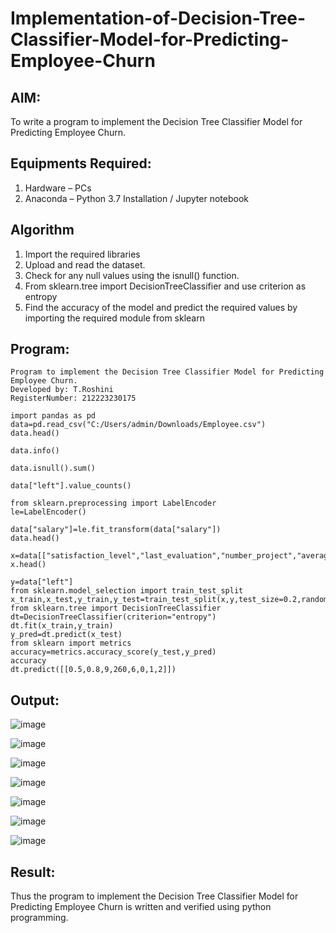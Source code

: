 # Implementation-of-Decision-Tree-Classifier-Model-for-Predicting-Employee-Churn

## AIM:
To write a program to implement the Decision Tree Classifier Model for Predicting Employee Churn.

## Equipments Required:
1. Hardware – PCs
2. Anaconda – Python 3.7 Installation / Jupyter notebook

## Algorithm
1. Import the required libraries
2. Upload and read the dataset.
3. Check for any null values using the isnull() function.
4. From sklearn.tree import DecisionTreeClassifier and use criterion as entropy
5. Find the accuracy of the model and predict the required values by importing the required module from sklearn

## Program:
```
Program to implement the Decision Tree Classifier Model for Predicting Employee Churn.
Developed by: T.Roshini
RegisterNumber: 212223230175
```
```
import pandas as pd
data=pd.read_csv("C:/Users/admin/Downloads/Employee.csv")
data.head()
```
```
data.info()
```
```
data.isnull().sum()
```
```
data["left"].value_counts()
```
```
from sklearn.preprocessing import LabelEncoder
le=LabelEncoder()
```
```
data["salary"]=le.fit_transform(data["salary"])
data.head()
```
```
x=data[["satisfaction_level","last_evaluation","number_project","average_montly_hours","time_spend_company","Work_accident","promotion_last_5years","salary"]]
x.head()
```
```
y=data["left"]
from sklearn.model_selection import train_test_split
x_train,x_test,y_train,y_test=train_test_split(x,y,test_size=0.2,random_state=100)
from sklearn.tree import DecisionTreeClassifier
dt=DecisionTreeClassifier(criterion="entropy")
dt.fit(x_train,y_train)
y_pred=dt.predict(x_test)
from sklearn import metrics
accuracy=metrics.accuracy_score(y_test,y_pred)
accuracy
dt.predict([[0.5,0.8,9,260,6,0,1,2]])
```
## Output:

![image](https://github.com/user-attachments/assets/9c995287-8006-48a9-886f-e93ec3367468)

![image](https://github.com/user-attachments/assets/edf8e6b2-b03a-4888-a2b1-c845b703f907)

![image](https://github.com/user-attachments/assets/1adb0dfd-3888-4dad-bc89-9c90554185ea)

![image](https://github.com/user-attachments/assets/79fb358b-0125-4ee7-8c58-d3753350379c)

![image](https://github.com/user-attachments/assets/2aa73530-2817-48cc-88b7-b50586657510)

![image](https://github.com/user-attachments/assets/48b76018-5f78-4f94-8ef0-cbe25039ffe9)

![image](https://github.com/user-attachments/assets/b363ab33-5dd5-40d2-b7f9-9c8cd2ed466b)


## Result:
Thus the program to implement the  Decision Tree Classifier Model for Predicting Employee Churn is written and verified using python programming.
